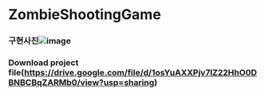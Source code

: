 # ZombieShootingGame

### 구현사진![image](https://github.com/Kmhyn2017/ZombieShootingGame/assets/92089428/a44ec62a-6e2f-44d0-9767-0bf8e6f46ae9)

### Download project file(https://drive.google.com/file/d/1osYuAXXPjv7lZ22HhO0DBNBCBqZARMb0/view?usp=sharing)
